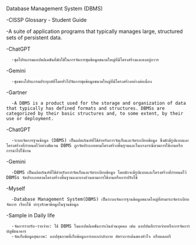 Database Management System (DBMS)


-CISSP Glossary - Student Guide 

  -A suite of application programs that typically manages large, structured sets of persistent data.

-ChatGPT

      -ชุดโปรแกรมแอปพลิเคชันที่มักใช้ในการจัดการชุดข้อมูลขนาดใหญ่ที่มีโครงสร้างและคงอยู่ถาวร

-Gemini

      -ชุดของโปรแกรมประยุกต์ที่โดยทั่วไปจัดการชุดข้อมูลขนาดใหญ่ที่มีโครงสร้างอย่างต่อเนื่อง


-Gartner

      -A DBMS is a product used for the storage and organization of data that typically has defined formats and structures. DBMSs are categorized by their basic structures and, to some extent, by their use or deployment.

-ChatGPT

      -ระบบจัดการฐานข้อมูล (DBMS) เป็นผลิตภัณฑ์ที่ใช้สำหรับการจัดเก็บและจัดระเบียบข้อมูล ซึ่งมักมีรูปแบบและโครงสร้างที่กำหนดไว้อย่างชัดเจน DBMS ถูกจัดประเภทตามโครงสร้างพื้นฐานและในบางกรณีตามการใช้งานหรือการนำไปใช้งาน

-Gemini

      -DBMS เป็นผลิตภัณฑ์ที่ใช้สำหรับการจัดเก็บและจัดระเบียบข้อมูล โดยมักจะมีรูปแบบและโครงสร้างที่กำหนดไว้ DBMSs จัดประเภทตามโครงสร้างพื้นฐานและบางส่วนตามการใช้งานหรือการปรับใช้

-Myself

      -Database Management System(DBMS) เป็นระบบจัดการฐานข้อมูลขนาดใหญ่ที่สามารถจัดระเบียบ จัดการ เรียกใช้ บำรุงรักษาข้อมูลในฐานข้อมูล

-Sample in Daily life

      -จัดการรายรับ-รายจ่าย: ใช้ DBMS ในแอปพลิเคชันการเงินส่วนบุคคล เช่น แอปบันทึกรายจ่ายหรือการจัดการบัญชีธนาคาร
      -จัดเก็บข้อมูลสุขภาพ: แอปสุขภาพที่เก็บข้อมูลการออกกำลังกาย อัตราการเต้นของหัวใจ หรือแคลอรี

